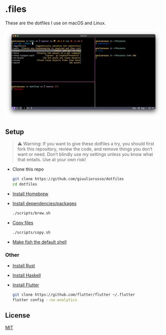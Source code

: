 # .files

These are the dotfiles I use on macOS and Linux.

![](./screenshot.png)

## Setup

> ⚠️ Warning: If you want to give these dotfiles a try, you should first fork this repository, review the code, and remove things you don’t want or need. Don’t blindly use my settings unless you know what that entails. Use at your own risk!

- Clone this repo

  ```bash
  git clone https://github.com/giuuliorusso/dotfiles
  cd dotfiles
  ```

- [Install Homebrew](https://brew.sh)

- [Install dependencies/packages](./scripts/Brewfile)

  ```bash
  ./scripts/brew.sh
  ```

- [Copy files](./scripts/copy.sh)

  ```bash
  ./scripts/copy.sh
  ```

- [Make fish the default shell](https://fishshell.com/docs/current/faq.html#how-do-i-make-fish-my-default-shell)

### Other

- [Install Rust](https://www.rust-lang.org/tools/install)

- [Install Haskell](https://www.haskell.org/ghcup/)

- [Install Flutter](https://flutter.dev/docs/get-started/install)

  ```bash
  git clone https://github.com/flutter/flutter ~/.flutter
  flutter config --no-analytics
  ```

## License

[MIT](./LICENSE)
